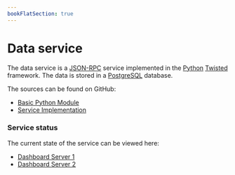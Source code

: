 ```yaml
---
bookFlatSection: true
---
```


# Data service

The data service is a [JSON-RPC](http://www.jsonrpc.org/) service implemented in
the [Python](https://www.python.org/) [Twisted](https://twistedmatrix.com/) framework. The data is stored in
a [PostgreSQL](https://www.postgresql.org/) database.

The sources can be found on GitHub:

- [Basic Python Module](https://github.com/wuan/bo-python)
- [Service Implementation](https://github.com/wuan/bo-server)

### Service status

The current state of the service can be viewed here:
- [Dashboard Server 1](https://metrics.tryb.de/d/iPC94Iznk/bo-webservice)
- [Dashboard Server 2](https://raijin.tryb.de/d/iPC94Iznk/bo-webservice)